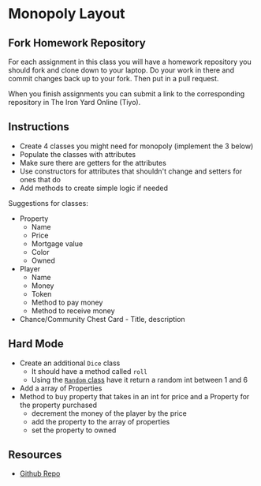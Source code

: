 # Monopoly Layout

## Fork Homework Repository

For each assignment in this class you will have a homework repository you should fork and clone down to your laptop.  Do your work in there and commit changes back up to your fork.  Then put in a pull request.

When you finish assignments you can submit a link to the corresponding repository in The Iron Yard Online (Tiyo).

## Instructions
* Create 4 classes you might need for monopoly (implement the 3 below)
* Populate the classes with attributes
* Make sure there are getters for the attributes
* Use constructors for attributes that shouldn't change and setters for ones that do
* Add methods to create simple logic if needed

Suggestions for classes:
* Property
	* Name
	* Price
	* Mortgage value
	* Color
	* Owned
* Player
	* Name
	* Money
	* Token
	* Method to pay money
	* Method to receive money
* Chance/Community Chest Card - Title, description

## Hard Mode
* Create an additional `Dice` class
	* It should have a method called `roll`
	* Using the [`Random` class](https://docs.oracle.com/javase/8/docs/api/java/util/Random.html) have it return a random int between 1 and 6
* Add a array of Properties
* Method to buy property that takes in an int for price and a Property for the property purchased
	* decrement the money of the player by the price
	* add the property to the array of properties
	* set the property to owned

## Resources
* [Github Repo](https://github.com/tiy-lv-java-2016-06/monopoly)

